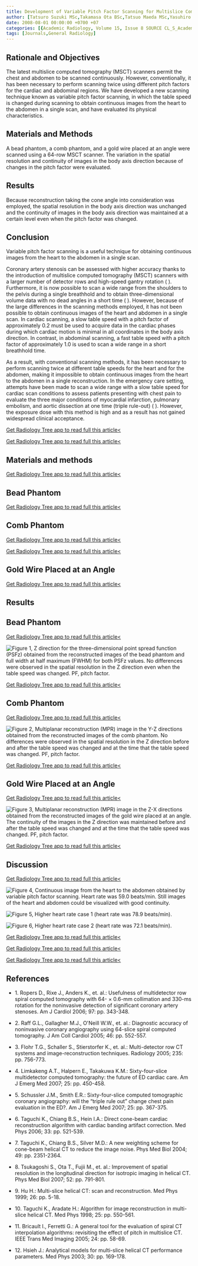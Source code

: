 ```yaml
---
title: Development of Variable Pitch Factor Scanning for Multislice Computed Tomography
author: [Tatsuro Suzuki MSc,Takamasa Ota BSc,Tatsuo Maeda MSc,Yasuhiro Noshi MSc,Satoru Nakanishi MSc,Miwa Okumura MSc,Yoshihiro Sa MD,Hirofumi Anno MD PhD,Kazuhiro Katada MD PhD]
date: 2008-08-01 00:00:00 +0700 +07
categories: [{Academic Radiology, Volume 15, Issue 8 SOURCE CL_S_AcademicRadiologyVolume15Issue8 1}]
tags: [Journals,General Radiology]
---
```

## Rationale and Objectives

The latest multislice computed tomography (MSCT) scanners permit the chest and abdomen to be scanned continuously. However, conventionally, it has been necessary to perform scanning twice using different pitch factors for the cardiac and abdominal regions. We have developed a new scanning technique known as variable pitch factor scanning, in which the table speed is changed during scanning to obtain continuous images from the heart to the abdomen in a single scan, and have evaluated its physical characteristics.

## Materials and Methods

A bead phantom, a comb phantom, and a gold wire placed at an angle were scanned using a 64-row MSCT scanner. The variation in the spatial resolution and continuity of images in the body axis direction because of changes in the pitch factor were evaluated.

## Results

Because reconstruction taking the cone angle into consideration was employed, the spatial resolution in the body axis direction was unchanged and the continuity of images in the body axis direction was maintained at a certain level even when the pitch factor was changed.

## Conclusion

Variable pitch factor scanning is a useful technique for obtaining continuous images from the heart to the abdomen in a single scan.

Coronary artery stenosis can be assessed with higher accuracy thanks to the introduction of multislice computed tomography (MSCT) scanners with a larger number of detector rows and high-speed gantry rotation ( ). Furthermore, it is now possible to scan a wide range from the shoulders to the pelvis during a single breathhold and to obtain three-dimensional volume data with no dead angles in a short time ( ). However, because of the large differences in the scanning methods employed, it has not been possible to obtain continuous images of the heart and abdomen in a single scan. In cardiac scanning, a slow table speed with a pitch factor of approximately 0.2 must be used to acquire data in the cardiac phases during which cardiac motion is minimal in all coordinates in the body axis direction. In contrast, in abdominal scanning, a fast table speed with a pitch factor of approximately 1.0 is used to scan a wide range in a short breathhold time.

As a result, with conventional scanning methods, it has been necessary to perform scanning twice at different table speeds for the heart and for the abdomen, making it impossible to obtain continuous images from the heart to the abdomen in a single reconstruction. In the emergency care setting, attempts have been made to scan a wide range with a slow table speed for cardiac scan conditions to assess patients presenting with chest pain to evaluate the three major conditions of myocardial infarction, pulmonary embolism, and aortic dissection at one time (triple rule-out) ( ). However, the exposure dose with this method is high and as a result has not gained widespread clinical acceptance.

[Get Radiology Tree app to read full this article<](https://clinicalpub.com/app)

[Get Radiology Tree app to read full this article<](https://clinicalpub.com/app)

## Materials and methods

[Get Radiology Tree app to read full this article<](https://clinicalpub.com/app)

## Bead Phantom

[Get Radiology Tree app to read full this article<](https://clinicalpub.com/app)

## Comb Phantom

[Get Radiology Tree app to read full this article<](https://clinicalpub.com/app)

[Get Radiology Tree app to read full this article<](https://clinicalpub.com/app)

## Gold Wire Placed at an Angle

[Get Radiology Tree app to read full this article<](https://clinicalpub.com/app)

## Results

## Bead Phantom

[Get Radiology Tree app to read full this article<](https://clinicalpub.com/app)

![Figure 1, Z direction for the three-dimensional point spread function (PSFz) obtained from the reconstructed images of the bead phantom and full width at half maximum (FWHM) for both PSFz values. No differences were observed in the spatial resolution in the Z direction even when the table speed was changed. PF, pitch factor.](https://storage.googleapis.com/dl.dentistrykey.com/clinical/DevelopmentofVariablePitchFactorScanningforMultisliceComputedTomography/0_1s20S1076633208001475.jpg)

[Get Radiology Tree app to read full this article<](https://clinicalpub.com/app)

## Comb Phantom

[Get Radiology Tree app to read full this article<](https://clinicalpub.com/app)

![Figure 2, Multiplanar reconstruction (MPR) image in the Y-Z directions obtained from the reconstructed images of the comb phantom. No differences were observed in the spatial resolution in the Z direction before and after the table speed was changed and at the time that the table speed was changed. PF, pitch factor.](https://storage.googleapis.com/dl.dentistrykey.com/clinical/DevelopmentofVariablePitchFactorScanningforMultisliceComputedTomography/1_1s20S1076633208001475.jpg)

[Get Radiology Tree app to read full this article<](https://clinicalpub.com/app)

## Gold Wire Placed at an Angle

[Get Radiology Tree app to read full this article<](https://clinicalpub.com/app)

![Figure 3, Multiplanar reconstruction (MPR) image in the Z-X directions obtained from the reconstructed images of the gold wire placed at an angle. The continuity of the images in the Z direction was maintained before and after the table speed was changed and at the time that the table speed was changed. PF, pitch factor.](https://storage.googleapis.com/dl.dentistrykey.com/clinical/DevelopmentofVariablePitchFactorScanningforMultisliceComputedTomography/2_1s20S1076633208001475.jpg)

[Get Radiology Tree app to read full this article<](https://clinicalpub.com/app)

## Discussion

[Get Radiology Tree app to read full this article<](https://clinicalpub.com/app)

![Figure 4, Continuous image from the heart to the abdomen obtained by variable pitch factor scanning. Heart rate was 59.0 beats/min. Still images of the heart and abdomen could be visualized with good continuity.](https://storage.googleapis.com/dl.dentistrykey.com/clinical/DevelopmentofVariablePitchFactorScanningforMultisliceComputedTomography/3_1s20S1076633208001475.jpg)

![Figure 5, Higher heart rate case 1 (heart rate was 78.9 beats/min).](https://storage.googleapis.com/dl.dentistrykey.com/clinical/DevelopmentofVariablePitchFactorScanningforMultisliceComputedTomography/4_1s20S1076633208001475.jpg)

![Figure 6, Higher heart rate case 2 (heart rate was 72.1 beats/min).](https://storage.googleapis.com/dl.dentistrykey.com/clinical/DevelopmentofVariablePitchFactorScanningforMultisliceComputedTomography/5_1s20S1076633208001475.jpg)

[Get Radiology Tree app to read full this article<](https://clinicalpub.com/app)

[Get Radiology Tree app to read full this article<](https://clinicalpub.com/app)

[Get Radiology Tree app to read full this article<](https://clinicalpub.com/app)

## References

- 1\. Ropers D., Rixe J., Anders K., et. al.: Usefulness of multidetector row spiral computed tomography with 64- × 0.6-mm collimation and 330-ms rotation for the noninvasive detection of significant coronary artery stenoses. Am J Cardiol 2006; 97: pp. 343-348.


- 2\. Raff G.L., Gallagher M.J., O'Neill W.W., et. al.: Diagnostic accuracy of noninvasive coronary angiography using 64-slice spiral computed tomography. J Am Coll Cardiol 2005; 46: pp. 552-557.


- 3\. Flohr T.G., Schaller S., Stierstorfer K., et. al.: Multi-detector row CT systems and image-reconstruction techniques. Radiology 2005; 235: pp. 756-773.


- 4\. Limkakeng A.T., Halpern E., Takakuwa K.M.: Sixty-four-slice multidetector computed tomography: the future of ED cardiac care. Am J Emerg Med 2007; 25: pp. 450-458.


- 5\. Schussler J.M., Smith E.R.: Sixty-four-slice computed tomographic coronary angiography: will the “triple rule out” change chest pain evaluation in the ED?. Am J Emerg Med 2007; 25: pp. 367-375.


- 6\. Taguchi K., Chiang B.S., Hein I.A.: Direct cone-beam cardiac reconstruction algorithm with cardiac banding artifact correction. Med Phys 2006; 33: pp. 521-539.


- 7\. Taguchi K., Chiang B.S., Silver M.D.: A new weighting scheme for cone-beam helical CT to reduce the image noise. Phys Med Biol 2004; 49: pp. 2351-2364.


- 8\. Tsukagoshi S., Ota T., Fujii M., et. al.: Improvement of spatial resolution in the longitudinal direction for isotropic imaging in helical CT. Phys Med Biol 2007; 52: pp. 791-801.


- 9\. Hu H.: Multi-slice helical CT: scan and reconstruction. Med Phys 1999; 26: pp. 5-18.


- 10\. Taguchi K., Aradate H.: Algorithm for image reconstruction in multi-slice helical CT. Med Phys 1998; 25: pp. 550-561.


- 11\. Bricault I., Ferretti G.: A general tool for the evaluation of spiral CT interpolation algorithms: revisiting the effect of pitch in multislice CT. IEEE Trans Med Imaging 2005; 24: pp. 58-69.


- 12\. Hsieh J.: Analytical models for multi-slice helical CT performance parameters. Med Phys 2003; 30: pp. 169-178.